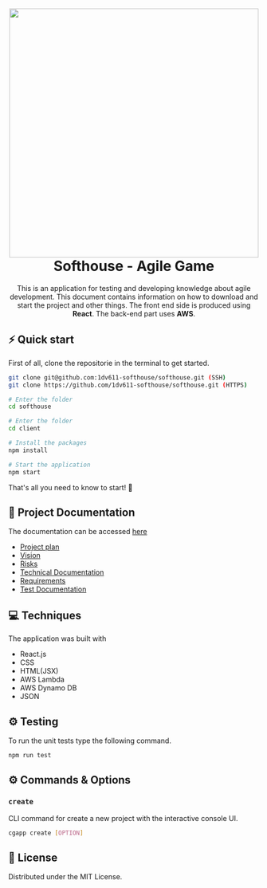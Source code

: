 <h1 align="center">
  <img src="https://www.gnosjoregion.se/img/uploads/2020/06/25/bild-0.png" width="500px"/><br/>
  Softhouse - Agile Game
</h1>
<p align="center">This is an application for testing and developing knowledge about agile development. This document contains information on how to download and start the project and other things. The front end side is produced using <b>React</b>. The back-end part uses <b>AWS</b>.</p>

## ⚡️ Quick start

First of all, clone the repositorie in the terminal to get started.

```bash
git clone git@github.com:1dv611-softhouse/softhouse.git (SSH)
git clone https://github.com/1dv611-softhouse/softhouse.git (HTTPS)
```

```bash
# Enter the folder
cd softhouse

# Enter the folder
cd client

# Install the packages
npm install

# Start the application
npm start
```

That's all you need to know to start! 🎉

## 📖 Project Documentation

The documentation can be accessed [here](https://docs.google.com/document/d/15scNXGHtLyxv0trhuyF9R5psv6IBF1i3wFhWJvAXQis/edit?usp=drive_web&ouid=100534776335591151644)
- [Project plan](https://docs.google.com/document/d/1krDNAtWzhN3UHhAP5eA0PsYFGF771Tc3PIH_KPXQtFw/edit?usp=sharing)
- [Vision](https://docs.google.com/document/d/1ZaktWakyn4ql5MCiVRBpo_TbHa4nBPeZc1wCP2TX7_8/edit?usp=sharing)
- [Risks](https://docs.google.com/document/d/1Skd2Ikd0c-YDpupH6QlPo4mq9f4FUYYD2QXYClM2iT0/edit?usp=sharing)
- [Technical Documentation](https://docs.google.com/document/d/1HIdfeb0-l0g1pKhvd_U_IsqaW6JMjrqnbJCNdjF479k/edit?usp=sharing)
- [Requirements](https://docs.google.com/document/d/1_765cM2sLQfhSpCXdmLgsxNU1TWJWdO6xLFuzH3P-hs/edit?usp=sharing)
- [Test Documentation](https://docs.google.com/document/d/14-7EZg6saJEDRfewQBDqcv4L6F-ckO8jtAGVPLfugg4/edit?usp=sharing)

## 💻 Techniques

The application was built with

- React.js
- CSS
- HTML(JSX)
- AWS Lambda
- AWS Dynamo DB
- JSON

## ⚙️ Testing

To run the unit tests type the following command.

```bash
npm run test
```

## ⚙️ Commands & Options

### `create`

CLI command for create a new project with the interactive console UI.

```bash
cgapp create [OPTION]
```

<!-- LICENSE -->

## 📖 License

Distributed under the MIT License.
